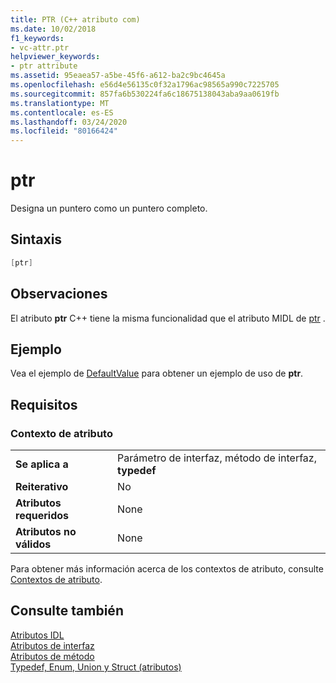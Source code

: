 ```yaml
---
title: PTR (C++ atributo com)
ms.date: 10/02/2018
f1_keywords:
- vc-attr.ptr
helpviewer_keywords:
- ptr attribute
ms.assetid: 95eaea57-a5be-45f6-a612-ba2c9bc4645a
ms.openlocfilehash: e56d4e56135c0f32a1796ac98565a990c7225705
ms.sourcegitcommit: 857fa6b530224fa6c18675138043aba9aa0619fb
ms.translationtype: MT
ms.contentlocale: es-ES
ms.lasthandoff: 03/24/2020
ms.locfileid: "80166424"
---
```

# <a name="ptr"></a>ptr

Designa un puntero como un puntero completo.

## <a name="syntax"></a>Sintaxis

```cpp
[ptr]
```

## <a name="remarks"></a>Observaciones

El atributo **ptr** C++ tiene la misma funcionalidad que el atributo MIDL de [ptr](/windows/win32/Midl/ptr) .

## <a name="example"></a>Ejemplo

Vea el ejemplo de [DefaultValue](defaultvalue.md) para obtener un ejemplo de uso de **ptr**.

## <a name="requirements"></a>Requisitos

### <a name="attribute-context"></a>Contexto de atributo

|||
|-|-|
|**Se aplica a**|Parámetro de interfaz, método de interfaz, **typedef**|
|**Reiterativo**|No|
|**Atributos requeridos**|None|
|**Atributos no válidos**|None|

Para obtener más información acerca de los contextos de atributo, consulte [Contextos de atributo](cpp-attributes-com-net.md#contexts).

## <a name="see-also"></a>Consulte también

[Atributos IDL](idl-attributes.md)<br/>
[Atributos de interfaz](interface-attributes.md)<br/>
[Atributos de método](method-attributes.md)<br/>
[Typedef, Enum, Union y Struct (atributos)](typedef-enum-union-and-struct-attributes.md)
